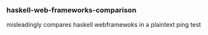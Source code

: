 ### haskell-web-frameworks-comparison


misleadingly compares haskell webframewoks in a plaintext
ping test
